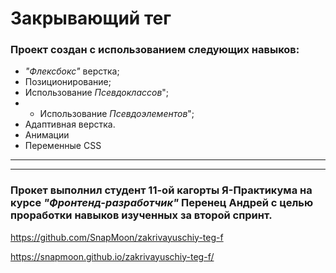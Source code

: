 # **Закрывающий тег**



### Проект создан с использованием следующих навыков:
- _"Флексбокс"_ верстка;
- Позиционирование;
- Использование _Псевдоклассов_";
- - Использование _Псевдоэлементов_";
- Адаптивная верстка.
- Анимации
- Переменные CSS
___
___
### Прокет выполнил студент 11-ой кагорты **Я-Практикума** на курсе _"Фронтенд-разработчик"_ Перенец Андрей с целью проработки навыков изученных за второй спринт.

https://github.com/SnapMoon/zakrivayuschiy-teg-f

https://snapmoon.github.io/zakrivayuschiy-teg-f/
